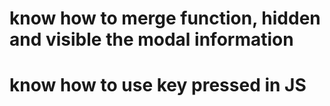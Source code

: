 # know how to merge function, hidden and visible the modal information
# know how to use key pressed in JS

